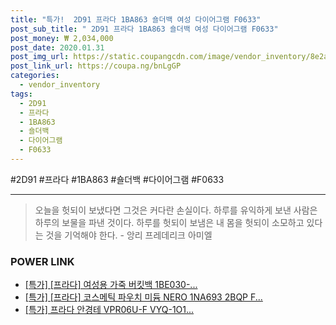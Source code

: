 ```yaml
--- 
title: "특가!  2D91 프라다 1BA863 숄더백 여성 다이어그램 F0633" 
post_sub_title: " 2D91 프라다 1BA863 숄더백 여성 다이어그램 F0633" 
post_money: ₩ 2,034,000 
post_date: 2020.01.31 
post_img_url: https://static.coupangcdn.com/image/vendor_inventory/8e2a/14b2ba1bb6c4f89b52450c158be59501840e9833b6010064c24fcd522c21.jpg 
post_link_url: https://coupa.ng/bnLgGP 
categories: 
  - vendor_inventory 
tags: 
  - 2D91 
  - 프라다 
  - 1BA863 
  - 숄더백 
  - 다이어그램 
  - F0633 
--- 
```

  #2D91 #프라다 #1BA863 #숄더백 #다이어그램 #F0633 
<hr> 

> 오늘을 헛되이 보냈다면 그것은 커다란 손실이다. 하루를 유익하게 보낸 사람은 하루의 보물을 파낸 것이다. 하루를 헛되이 보냄은 내 몸을 헛되이 소모하고 있다는 것을 기억해야 한다. - 앙리 프레데리크 아미엘 


### POWER LINK

* <a href="https://blog.naver.com/sakai111/221786548424" target="_blank">[특가] [프라다] 여성용 가죽 버킷백 1BE030-...</a>
* <a href="https://blog.naver.com/an0733/221787108318" target="_blank">[특가] [프라다] 코스메틱 파우치 미듐 NERO 1NA693 2BQP F...</a>
* <a href="https://blog.naver.com/sakai111/221785825242" target="_blank">[특가] 프라다 안경테 VPR06U-F VYQ-1O1...</a>

